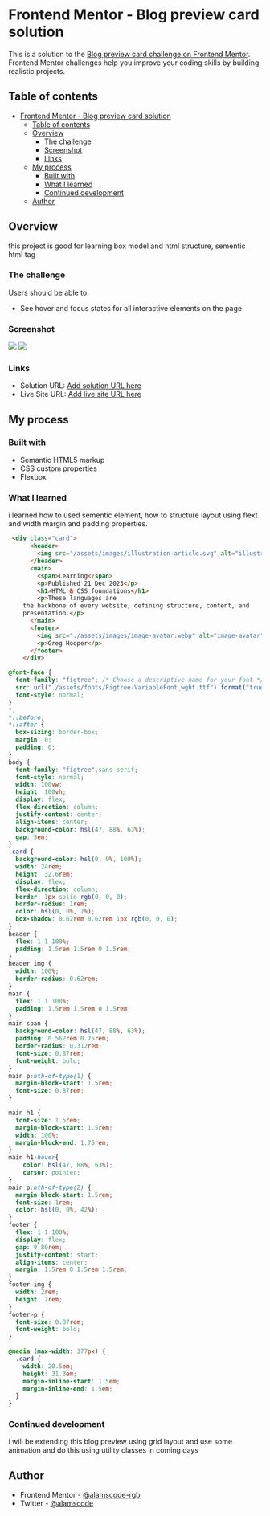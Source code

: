 # Frontend Mentor - Blog preview card solution

This is a solution to the [Blog preview card challenge on Frontend Mentor](https://www.frontendmentor.io/challenges/blog-preview-card-ckPaj01IcS). Frontend Mentor challenges help you improve your coding skills by building realistic projects. 

## Table of contents

- [Frontend Mentor - Blog preview card solution](#frontend-mentor---blog-preview-card-solution)
  - [Table of contents](#table-of-contents)
  - [Overview](#overview)
    - [The challenge](#the-challenge)
    - [Screenshot](#screenshot)
    - [Links](#links)
  - [My process](#my-process)
    - [Built with](#built-with)
    - [What I learned](#what-i-learned)
    - [Continued development](#continued-development)
  - [Author](#author)
## Overview
this project is good for learning box model and html structure, sementic html tag

### The challenge

Users should be able to:

- See hover and focus states for all interactive elements on the page

### Screenshot

![](./assets/images/Screenshot1.jpg)
![](./assets/images/Screenshot2.jpg)


### Links

- Solution URL: [Add solution URL here](https://github.com/alamscode-rgb/blog-preview-card-main)
- Live Site URL: [Add live site URL here](https://blog-preview-card-main-blue.vercel.app/)

## My process

### Built with

- Semantic HTML5 markup
- CSS custom properties
- Flexbox



### What I learned

i learned how to used sementic element, how to structure layout using flext and width margin and padding properties.

```html
 <div class="card">
      <header>
        <img src="/assets/images/illustration-article.svg" alt="illustration-article">
      </header>
      <main>
        <span>Learning</span>
        <p>Published 21 Dec 2023</p>
        <h1>HTML & CSS foundations</h1>
        <p>These languages are
    the backbone of every website, defining structure, content, and
    presentation.</p>
      </main>
      <footer>
        <img src="./assets/images/image-avatar.webp" alt="image-avatar">
        <p>Greg Hooper</p>
      </footer>
    </div>
```
```css
@font-face {
  font-family: "figtree"; /* Choose a descriptive name for your font */
  src: url("./assets/fonts/Figtree-VariableFont_wght.ttf") format("truetype");
  font-style: normal;
}
*,
*::before,
*::after {
  box-sizing: border-box;
  margin: 0;
  padding: 0;
}
body {
  font-family: "figtree",sans-serif;
  font-style: normal;
  width: 100vw;
  height: 100vh;
  display: flex;
  flex-direction: column;
  justify-content: center;
  align-items: center;
  background-color: hsl(47, 88%, 63%);
  gap: 5em;
}
.card {
  background-color: hsl(0, 0%, 100%);
  width: 24rem;
  height: 32.6rem;
  display: flex;
  flex-direction: column;
  border: 1px solid rgb(0, 0, 0);
  border-radius: 1rem;
  color: hsl(0, 0%, 7%);
  box-shadow: 0.62rem 0.62rem 1px rgb(0, 0, 0);
}
header {
  flex: 1 1 100%;
  padding: 1.5rem 1.5rem 0 1.5rem;
}
header img {
  width: 100%;
  border-radius: 0.62rem;
}
main {
  flex: 1 1 100%;
  padding: 1.5rem 1.5rem 0 1.5rem;
}
main span {
  background-color: hsl(47, 88%, 63%);
  padding: 0.562rem 0.75rem;
  border-radius: 0.312rem;
  font-size: 0.87rem;
  font-weight: bold;
}
main p:nth-of-type(1) {
  margin-block-start: 1.5rem;
  font-size: 0.87rem;
}

main h1 {
  font-size: 1.5rem;
  margin-block-start: 1.5rem;
  width: 100%;
  margin-block-end: 1.75rem;
}
main h1:hover{
    color: hsl(47, 88%, 63%);
    cursor: pointer;
}
main p:nth-of-type(2) {
  margin-block-start: 1.5rem;
  font-size: 1rem;
  color: hsl(0, 0%, 42%);
}
footer {
  flex: 1 1 100%;
  display: flex;
  gap: 0.80rem;
  justify-content: start;
  align-items: center;
  margin: 1.5rem 0 1.5rem 1.5rem;
}
footer img {
  width: 2rem;
  height: 2rem;
}
footer>p {
  font-size: 0.87rem;
  font-weight: bold;
}

@media (max-width: 377px) {
  .card {    
    width: 20.5em;
    height: 31.3em;
    margin-inline-start: 1.5em;
    margin-inline-end: 1.5em;
  }
}


```

### Continued development

i will be extending this blog preview using grid layout and use some animation and do this using utility classes in coming days

## Author
- Frontend Mentor - [@alamscode-rgb](https://www.frontendmentor.io/profile/alamscode)
- Twitter - [@alamscode](https://www.twitter.com/alamscode)

